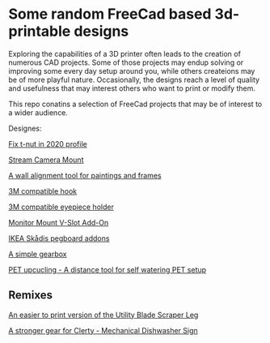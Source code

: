 # Some random FreeCad based 3d-printable designs

Exploring the capabilities of a 3D printer often leads to the creation of numerous CAD projects. Some of those projects may endup solving or improving some every day setup around you, while others createions may be of more playful nature. Occasionally, the designs reach a level of quality and usefulness that may interest others who want to print or modify them.

This repo conatins a selection of FreeCad projects that may be of interest to a wider audience.

Designes:

[Fix t-nut in 2020 profile](fix-t-nut-in-2020-profile/README.md)

[Stream Camera Mount](stream-camera-mount/README.md)

[A wall alignment tool for paintings and frames](wall-alignment-tool-for-paintings/README.md)

[3M compatible hook](3M-command-strip-competable-designs/3M-compatible-hook/README.md)

[3M compatible eyepiece holder](3M-command-strip-competable-designs/eyepiece-holder/README.md)

[Monitor Mount V-Slot Add-On](vslot-monitor-mount/README.md)

[IKEA Skådis pegboard addons](skådis/README.md)

[A simple gearbox](simple-gearbox/README.md)

[PET upcucling - A distance tool for self watering PET setup](pet-upcycling/README.md)


## Remixes

[An easier to print version of the Utility Blade Scraper Leg](remix/utility-blade-scraper-leg/README.md)

[A stronger gear for Clerty - Mechanical Dishwasher Sign](remix/clerty-mechanical-dishwasher-sign/README.md)
